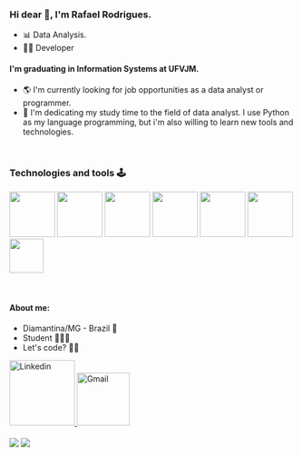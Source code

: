 ### Hi dear 👋, I'm Rafael Rodrigues.

- 📊  Data Analysis.
- 👨‍💻  Developer

#### I'm graduating in Information Systems at UFVJM.
- 🌎  I'm currently looking for job opportunities as a data analyst or programmer.
- 🌱  I'm dedicating my study time to the field of data analyst. I use Python as my language programming, but i'm also willing to learn new tools and technologies.


<div  align="left"> 
  <div style="display: inline_block"><br>
    <h3 align="left">Technologies and tools 🕹️</h3>
      <img src="https://cdn.jsdelivr.net/gh/devicons/devicon/icons/java/java-original-wordmark.svg" width="80"/> 
      <img src="https://cdn.jsdelivr.net/gh/devicons/devicon/icons/python/python-original-wordmark.svg" width="80"/>         
      <img src="https://cdn.jsdelivr.net/gh/devicons/devicon/icons/numpy/numpy-original-wordmark.svg" width="80"/>
      <img src="https://cdn.jsdelivr.net/gh/devicons/devicon/icons/pandas/pandas-original-wordmark.svg" width="80"/>
      <img src="https://cdn.jsdelivr.net/gh/devicons/devicon/icons/mysql/mysql-original-wordmark.svg" width="80"/>
      <img src="https://cdn.jsdelivr.net/gh/devicons/devicon/icons/django/django-plain-wordmark.svg" width="80"/>
      <img src="https://cdn.jsdelivr.net/gh/devicons/devicon/icons/git/git-original.svg" width="60"/>
</div>
<br>
<br>

#### About me:
* Diamantina/MG - Brazil  📌
* Student 👨🏽‍🎓
* Let's code? 👨‍💻

<a align="left" href = "https://www.linkedin.com/in/rafael-rodrigues-469b0b239/">
  <img width="115" alt="Linkedin" src="https://img.shields.io/badge/linkedin-%230077B5.svg?style=for-the-badge&logo=linkedin&logoColor=white">
</a>
<a href = "mailto: rafarodrigues919@gmail.com">
<img width="93" alt="Gmail" src="https://img.shields.io/badge/Gmail-D14836?style=for-the-badge&logo=gmail&logoColor=white">
</a>
<br/>
<br/>
<div style="display: inline_block">
  
  <img align="center" src="https://github-readme-stats.vercel.app/api?username=Rafadrodrigues&show_icons=true&theme=tokyonight" />

  <img align="center" src="https://github-readme-stats.vercel.app/api/top-langs/?username=Rafadrodrigues&hide_progress=false&theme=tokyonight" />
</div>
<br>

<!--
Here are some ideas to get you started:

- 🔭 I’m currently looking for a job ...
- 🌱 I’m currently learning Python...
- 👯 I’m looking to collaborate on ...
- 🤔 I’m looking for help with ...
- 💬 Ask me about ...
- 📫 How to reach me: ...
- 😄 Pronouns: ...
- ⚡ Fun fact: ...
-->
